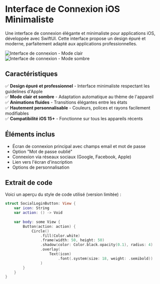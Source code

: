 # Interface de Connexion iOS Minimaliste

Une interface de connexion élégante et minimaliste pour applications iOS, développée avec SwiftUI. Cette interface propose un design épuré et moderne, parfaitement adapté aux applications professionnelles.

![Interface de connexion - Mode clair](login_light_mode.png)
![Interface de connexion - Mode sombre](login_dark_mode.png)

## Caractéristiques

✅ **Design épuré et professionnel** - Interface minimaliste respectant les guidelines d'Apple  
✅ **Mode clair et sombre** - Adaptation automatique au thème de l'appareil  
✅ **Animations fluides** - Transitions élégantes entre les états  
✅ **Hautement personnalisable** - Couleurs, polices et rayons facilement modifiables  
✅ **Compatibilité iOS 15+** - Fonctionne sur tous les appareils récents  

## Éléments inclus

- Écran de connexion principal avec champs email et mot de passe
- Option "Mot de passe oublié"
- Connexion via réseaux sociaux (Google, Facebook, Apple)
- Lien vers l'écran d'inscription
- Options de personnalisation

## Extrait de code

Voici un aperçu du style de code utilisé (version limitée) :

```swift
struct SocialLoginButton: View {
    var icon: String
    var action: () -> Void
    
    var body: some View {
        Button(action: action) {
            Circle()
                .fill(Color.white)
                .frame(width: 50, height: 50)
                .shadow(color: Color.black.opacity(0.1), radius: 4)
                .overlay(
                    Text(icon)
                        .font(.system(size: 18, weight: .semibold))
                )
        }
    }
}
